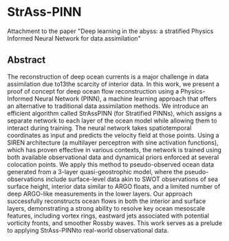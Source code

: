 # StrAss-PINN
Attachment to the paper "Deep learning in the abyss:  a stratified Physics Informed Neural Network for data assimilation"

## Abstract
The reconstruction of deep ocean currents is a major challenge in data assimilation due to13the  scarcity  of  interior  data.   In  this  work,  we  present  a  proof  of  concept  for  deep  ocean flow reconstruction using a Physics-Informed Neural Network (PINN), a machine learning approach that offers an alternative to traditional data assimilation methods.  We introduce an efficient algorithm called StrAssPINN (for Stratified PINNs), which assigns a separate network to each layer of the ocean model while allowing them to interact during training. The neural network takes spatiotemporal coordinates as input and predicts the velocity field at those points.  Using a SIREN architecture (a multilayer perceptron with sine activation functions), which has proven effective in various contexts, the network is trained using both available observational data and dynamical priors enforced at several colocation points.  We apply this method to pseudo-observed ocean data generated from a 3-layer quasi-geostrophic model, where the pseudo-observations include surface-level data akin to SWOT observations of sea surface height, interior data similar to ARGO floats, and a limited number of deep ARGO-like measurements in the lower layers.  Our approach successfully reconstructs ocean flows in both the interior and surface layers, demonstrating a strong ability to resolve key ocean  mesoscale  features,  including  vortex  rings,  eastward  jets  associated  with  potential vorticity  fronts,  and  smoother  Rossby  waves.   This  work  serves  as  a  prelude  to  applying StrAss-PINNto real-world observational data.
